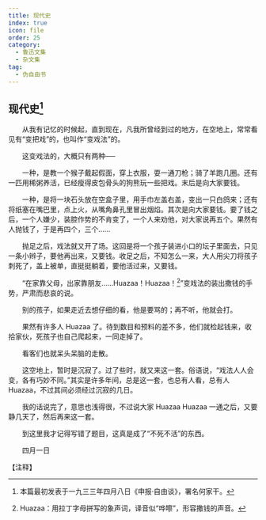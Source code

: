 ```yaml
---
title: 现代史
index: true
icon: file
order: 25
category:
  - 鲁迅文集
  - 杂文集
tag:  
  - 伪自由书
---
```


## 现代史[^①]

　　从我有记忆的时候起，直到现在，凡我所曾经到过的地方，在空地上，常常看见有“变把戏”的，也叫作“变戏法”的。

　　这变戏法的，大概只有两种──

　　一种，是教一个猴子戴起假面，穿上衣服，耍一通刀枪；骑了羊跑几圈。还有一匹用稀粥养活，已经瘦得皮包骨头的狗熊玩一些把戏。末后是向大家要钱。

　　一种，是将一块石头放在空盒子里，用手巾左盖右盖，变出一只白鸽来；还有将纸塞在嘴巴里，点上火，从嘴角鼻孔里冒出烟焰。其次是向大家要钱。要了钱之后，一个人嫌少，装腔作势的不肯变了，一个人来劝他，对大家说再五个。果然有人抛钱了，于是再四个，三个……

　　抛足之后，戏法就又开了场。这回是将一个孩子装进小口的坛子里面去，只见一条小辫子，要他再出来，又要钱。收足之后，不知怎么一来，大人用尖刀将孩子刺死了，盖上被单，直挺挺躺着，要他活过来，又要钱。

　　“在家靠父母，出家靠朋友……Huazaa！Huazaa！[^②]”变戏法的装出撒钱的手势，严肃而悲哀的说。

　　别的孩子，如果走近去想仔细的看，他是要骂的；再不听，他就会打。

　　果然有许多人 Huazaa 了。待到数目和预料的差不多，他们就检起钱来，收拾家伙，死孩子也自己爬起来，一同走掉了。

　　看客们也就呆头呆脑的走散。

　　这空地上，暂时是沉寂了。过了些时，就又来这一套。俗语说，“戏法人人会变，各有巧妙不同。”其实是许多年间，总是这一套，也总有人看，总有人 Huazaa，不过其间必须经过沉寂的几日。

　　我的话说完了，意思也浅得很，不过说大家 Huazaa Huazaa 一通之后，又要静几天了，然后再来这一套。

　　到这里我才记得写错了题目，这真是成了“不死不活”的东西。

　　四月一日

【注释】

[^①]:本篇最初发表于一九三三年四月八日《申报·自由谈》，署名何家干。

[^②]:Huazaa：用拉丁字母拼写的象声词，译音似“哗嚓”，形容撒钱的声音。
